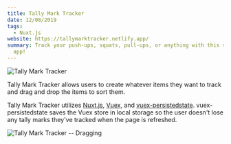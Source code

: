 ```yaml
---
title: Tally Mark Tracker
date: 12/08/2019
tags:
  - Nuxt.js
website: https://tallymarktracker.netlify.app/
summary: Track your push-ups, squats, pull-ups, or anything with this simple tracking
  app!
---
```


![Tally Mark Tracker](/static/images/content/tally-mark-tracker.jpg)

Tally Mark Tracker allows users to create whatever items they want to track and drag and drop the items to sort them.

Tally Mark Tracker utilizes [Nuxt.js](https://nuxtjs.org/guide/configuration), [Vuex](https://vuex.vuejs.org/), and [vuex-persistedstate](https://www.npmjs.com/package/vuex-persistedstate). vuex-persistedstate saves the Vuex store in local storage so the user doesn't lose any tally marks they've tracked when the page is refreshed.

![Tally Mark Tracker -- Dragging](/static/images/content/tally-mark-tracker-dragging.jpg)
